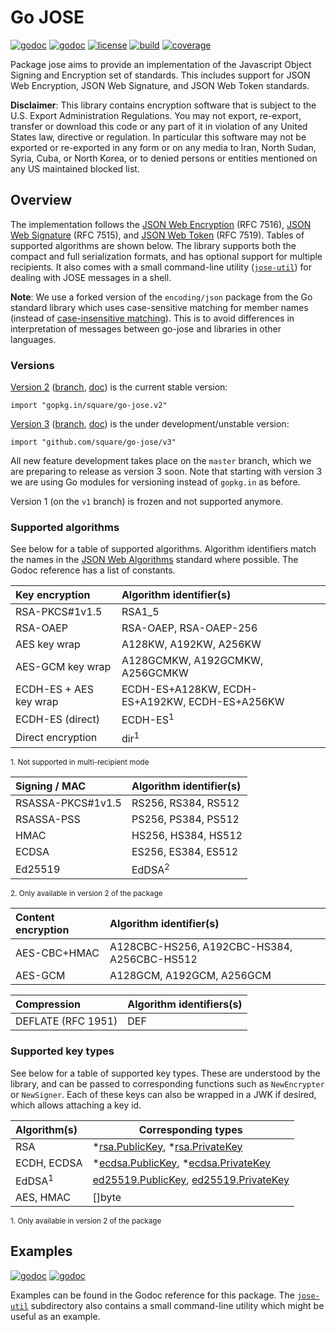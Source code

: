 # Go JOSE 

[![godoc](http://img.shields.io/badge/godoc-main-blue.svg?style=flat)](https://godoc.org/gopkg.in/square/go-jose.v2)
[![godoc](http://img.shields.io/badge/godoc-jwt-blue.svg?style=flat)](https://godoc.org/gopkg.in/square/go-jose.v2/jwt)
[![license](http://img.shields.io/badge/license-apache_2.0-blue.svg?style=flat)](https://raw.githubusercontent.com/square/go-jose/master/LICENSE)
[![build](https://travis-ci.org/square/go-jose.svg?branch=v2)](https://travis-ci.org/square/go-jose)
[![coverage](https://coveralls.io/repos/github/square/go-jose/badge.svg?branch=v2)](https://coveralls.io/r/square/go-jose)

Package jose aims to provide an implementation of the Javascript Object Signing
and Encryption set of standards. This includes support for JSON Web Encryption,
JSON Web Signature, and JSON Web Token standards.

**Disclaimer**: This library contains encryption software that is subject to
the U.S. Export Administration Regulations. You may not export, re-export,
transfer or download this code or any part of it in violation of any United
States law, directive or regulation. In particular this software may not be
exported or re-exported in any form or on any media to Iran, North Sudan,
Syria, Cuba, or North Korea, or to denied persons or entities mentioned on any
US maintained blocked list.

## Overview

The implementation follows the
[JSON Web Encryption](http://dx.doi.org/10.17487/RFC7516) (RFC 7516),
[JSON Web Signature](http://dx.doi.org/10.17487/RFC7515) (RFC 7515), and
[JSON Web Token](http://dx.doi.org/10.17487/RFC7519) (RFC 7519).
Tables of supported algorithms are shown below. The library supports both
the compact and full serialization formats, and has optional support for
multiple recipients. It also comes with a small command-line utility
([`jose-util`](https://github.com/square/go-jose/tree/v2/jose-util))
for dealing with JOSE messages in a shell.

**Note**: We use a forked version of the `encoding/json` package from the Go
standard library which uses case-sensitive matching for member names (instead
of [case-insensitive matching](https://www.ietf.org/mail-archive/web/json/current/msg03763.html)).
This is to avoid differences in interpretation of messages between go-jose and
libraries in other languages.

### Versions

[Version 2](https://gopkg.in/square/go-jose.v2)
([branch](https://github.com/square/go-jose/tree/v2),
[doc](https://godoc.org/gopkg.in/square/go-jose.v2)) is the current stable version:

    import "gopkg.in/square/go-jose.v2"

[Version 3](https://github.com/square/go-jose)
([branch](https://github.com/square/go-jose/tree/master),
[doc](https://godoc.org/github.com/square/go-jose)) is the under development/unstable version:

    import "github.com/square/go-jose/v3"

All new feature development takes place on the `master` branch, which we are
preparing to release as version 3 soon. Note that starting with version 3 we
are using Go modules for versioning instead of `gopkg.in` as before.

Version 1 (on the `v1` branch) is frozen and not supported anymore.

### Supported algorithms

See below for a table of supported algorithms. Algorithm identifiers match
the names in the [JSON Web Algorithms](http://dx.doi.org/10.17487/RFC7518)
standard where possible. The Godoc reference has a list of constants.

 Key encryption             | Algorithm identifier(s)
 :------------------------- | :------------------------------
 RSA-PKCS#1v1.5             | RSA1_5
 RSA-OAEP                   | RSA-OAEP, RSA-OAEP-256
 AES key wrap               | A128KW, A192KW, A256KW
 AES-GCM key wrap           | A128GCMKW, A192GCMKW, A256GCMKW
 ECDH-ES + AES key wrap     | ECDH-ES+A128KW, ECDH-ES+A192KW, ECDH-ES+A256KW
 ECDH-ES (direct)           | ECDH-ES<sup>1</sup>
 Direct encryption          | dir<sup>1</sup>

<sup>1. Not supported in multi-recipient mode</sup>

 Signing / MAC              | Algorithm identifier(s)
 :------------------------- | :------------------------------
 RSASSA-PKCS#1v1.5          | RS256, RS384, RS512
 RSASSA-PSS                 | PS256, PS384, PS512
 HMAC                       | HS256, HS384, HS512
 ECDSA                      | ES256, ES384, ES512
 Ed25519                    | EdDSA<sup>2</sup>

<sup>2. Only available in version 2 of the package</sup>

 Content encryption         | Algorithm identifier(s)
 :------------------------- | :------------------------------
 AES-CBC+HMAC               | A128CBC-HS256, A192CBC-HS384, A256CBC-HS512
 AES-GCM                    | A128GCM, A192GCM, A256GCM 

 Compression                | Algorithm identifiers(s)
 :------------------------- | -------------------------------
 DEFLATE (RFC 1951)         | DEF

### Supported key types

See below for a table of supported key types. These are understood by the
library, and can be passed to corresponding functions such as `NewEncrypter` or
`NewSigner`. Each of these keys can also be wrapped in a JWK if desired, which
allows attaching a key id.

 Algorithm(s)               | Corresponding types
 :------------------------- | -------------------------------
 RSA                        | *[rsa.PublicKey](http://golang.org/pkg/crypto/rsa/#PublicKey), *[rsa.PrivateKey](http://golang.org/pkg/crypto/rsa/#PrivateKey)
 ECDH, ECDSA                | *[ecdsa.PublicKey](http://golang.org/pkg/crypto/ecdsa/#PublicKey), *[ecdsa.PrivateKey](http://golang.org/pkg/crypto/ecdsa/#PrivateKey)
 EdDSA<sup>1</sup>          | [ed25519.PublicKey](https://godoc.org/golang.org/x/crypto/ed25519#PublicKey), [ed25519.PrivateKey](https://godoc.org/golang.org/x/crypto/ed25519#PrivateKey)
 AES, HMAC                  | []byte

<sup>1. Only available in version 2 of the package</sup>

## Examples

[![godoc](http://img.shields.io/badge/godoc-version_1-blue.svg?style=flat)](https://godoc.org/gopkg.in/square/go-jose.v1)
[![godoc](http://img.shields.io/badge/godoc-version_2-blue.svg?style=flat)](https://godoc.org/gopkg.in/square/go-jose.v2)

Examples can be found in the Godoc
reference for this package. The
[`jose-util`](https://github.com/square/go-jose/tree/v2/jose-util)
subdirectory also contains a small command-line utility which might be useful
as an example.
